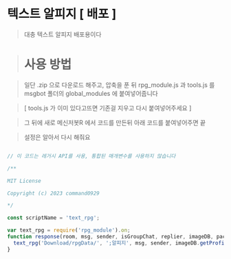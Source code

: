 텍스트 알피지 [ 배포 ]
======================

> 대충 텍스트 알피지 배포용이다

> # 사용 방법

> 일단 .zip 으로 다운로드 해주고,
> 압축을 푼 뒤 rpg_module.js 과 tools.js 를
> msgbot 폴더의 global_modules 에 붙여넣어줍니다

> [ tools.js 가 이미 있다고뜨면 기존걸 지우고 
> 다시 붙여넣어주세요 ]

> 그 뒤에 새로 메신저봇R 에서 코드를 만든뒤 아래
> 코드를 붙여넣어주면 끝

> 설정은 알아서 다시 해줘요

``` javascript

// 이 코드는 레거시 API를 사용, 통합된 매개변수를 사용하지 않습니다

/**

MIT License

Copyright (c) 2023 command0929

*/

const scriptName = 'text_rpg';

var text_rpg = require('rpg_module').on;
function response(room, msg, sender, isGroupChat, replier, imageDB, packageName) {
  text_rpg('Download/rpgData/', ';알피지', msg, sender, imageDB.getProfileHash(), replier, 0);
}

```

